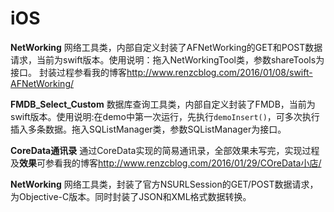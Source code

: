 # iOS

__NetWorking__ 网络工具类，内部自定义封装了AFNetWorking的GET和POST数据请求，当前为swift版本。使用说明：拖入NetWorkingTool类，参数shareTools为接口。
封装过程参看我的博客<http://www.renzcblog.com/2016/01/08/swift-AFNetWorking/>

__FMDB_Select_Custom__ 数据库查询工具类，内部自定义封装了FMDB，当前为swift版本。使用说明:在demo中第一次运行，先执行`demoInsert()`，可多次执行插入多条数据。拖入SQListManager类，参数SQListManager为接口。

__CoreData通讯录__ 通过CoreData实现的简易通讯录，全部效果未写完，实现过程及<strong>效果</strong>可参看我的博客<http://www.renzcblog.com/2016/01/29/COreData小店/>

__NetWorking__ 网络工具类，封装了官方NSURLSession的GET/POST数据请求，为Objective-C版本。同时封装了JSON和XML格式数据转换。


